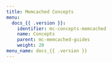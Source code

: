 ```yaml
---
title: Memcached Concepts
menu:
  docs_{{ .version }}:
    identifier: mc-concepts-memcached
    name: Concepts
    parent: mc-memcached-guides
    weight: 20
menu_name: docs_{{ .version }}
---
```

